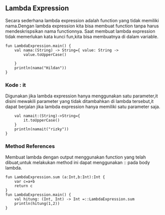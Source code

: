 ## Lambda Expression
Secara sederhana lambda expression adalah function yang tidak memiliki nama.Dengan lambda expression kita bisa membuat function tanpa harus mendeskrispsikan nama functionnya.
Saat membuat lambda expression tidak memerlukan kata kunci fun,kita bisa membuatnya di dalam variable.
```
fun LambdaExpression.main() {
    val nama:(String) -> String={ value: String -> 
        value.toUpperCase() 

    }
    println(nama("Hildan"))
}
```
### Kode : it
Digunakan jika lambda expression hanya menggunakan satu parameter,it disini mewakili parameter yang tidak ditambahkan di lambda tersebut,it dapat berjalan jika lambda expression hanya memiliki satu parameter saja.

```
    val namait:(String)->String={
        it.toUpperCase()
    }
    println(namait("rizky"))
}
```
### Method References
Membuat lambda dengan output menggunakan function yang telah dibuat,untuk melakukan method ini dapat menggunakan :: pada body lambda.
```
fun LambdaExpression.sum (a:Int,b:Int):Int {
    var c=a+b
    return c
}
fun LambdaExpression.main() {
    val hitung: (Int, Int) -> Int =::LambdaExpression.sum 
    println(hitung(1,2))
}
```